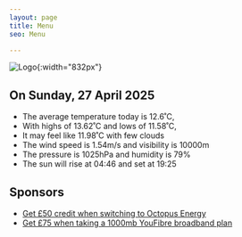 ```yaml
---
layout: page
title: Menu
seo: Menu

---
```


![Logo](/images/logo.jpg){:width="832px"}

<!-- weather_marker starts -->
## On Sunday, 27 April 2025

- The average temperature today is 12.6˚C,
- With highs of 13.62˚C and lows of 11.58˚C,
- It may feel like 11.98˚C with few clouds
- The wind speed is 1.54m/s and visibility is 10000m
- The pressure is 1025hPa and humidity is 79%
- The sun will rise at 04:46 and set at 19:25

<!-- weather_marker ends -->

## Sponsors

- [Get £50 credit when switching to Octopus Energy](https://bit.ly/3oD1nnS)
- [Get £75 when taking a 1000mb YouFibre broadband plan](https://aklam.io/91zWhU?)
